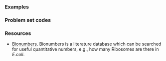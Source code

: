 ### Examples
### Problem set codes
### Resources
* [Bionumbers](https://bionumbers.hms.harvard.edu/search.aspx). Bionumbers is a literature database which can be searched for useful quantitative numbers, e.g., how many Ribosomes are there in _E.coli_.
